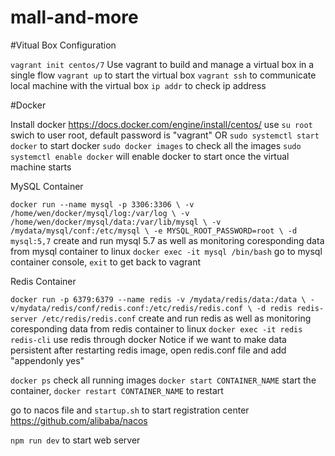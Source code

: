 # mall-and-more

#Vitual Box Configuration

`vagrant init centos/7` Use vagrant to build and manage a virtual box in a single flow
`vagrant up` to start the virtual box
`vagrant ssh` to communicate local machine with the virtual box
`ip addr` to check ip address

#Docker

Install docker https://docs.docker.com/engine/install/centos/
use `su root` swich to user root, default password is "vagrant"
OR
`sudo systemctl start docker` to start docker
`sudo docker images` to check all the images
`sudo systemctl enable docker` will enable docker to start once the virtual machine starts

MySQL Container

`docker run --name mysql -p 3306:3306 \
-v /home/wen/docker/mysql/log:/var/log \
-v /home/wen/docker/mysql/data:/var/lib/mysql \
-v /mydata/mysql/conf:/etc/mysql \
-e MYSQL_ROOT_PASSWORD=root \
-d mysql:5,7`  create and run mysql 5.7 as well as monitoring coresponding data from mysql container to linux
`docker exec -it mysql /bin/bash` go to mysql container console, `exit` to get back to vagrant

Redis Container

`docker run -p 6379:6379 --name redis -v /mydata/redis/data:/data \
-v/mydata/redis/conf/redis.conf:/etc/redis/redis.conf \
-d redis redis-server /etc/redis/redis.conf` create and run redis as well as monitoring coresponding data from redis container to linux
`docker exec -it redis redis-cli` use redis through docker
Notice if we want to make data persistent after restarting redis image, open redis.conf file and add "appendonly yes"

`docker ps` check all running images
`docker start CONTAINER_NAME` start the container, `docker restart CONTAINER_NAME` to restart


go to nacos file and `startup.sh` to start registration center https://github.com/alibaba/nacos

`npm run dev` to start web server






